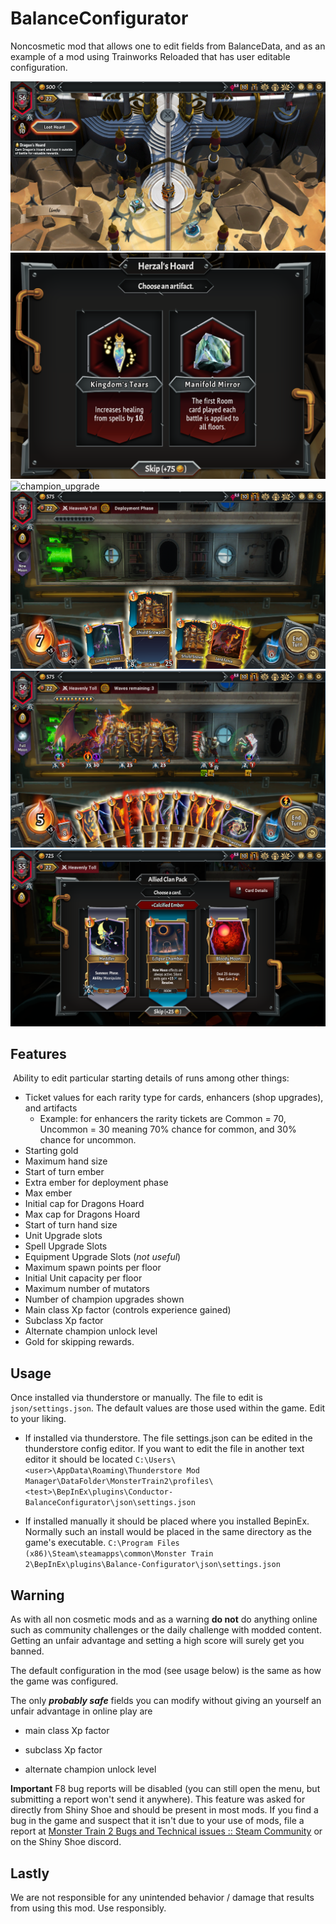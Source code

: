 # BalanceConfigurator

Noncosmetic mod that allows one to edit fields from BalanceData, and as an example of a mod using Trainworks Reloaded that has user editable configuration.

![starting](https://github.com/Monster-Train-2-Modding-Group/Balance-Configurator/blob/main/screenshots/starting.png)
![relic_draft](https://github.com/Monster-Train-2-Modding-Group/Balance-Configurator/blob/main/screenshots/relic_reward.png)
![champion_upgrade](https://github.com/Monster-Train-2-Modding-Group/Balance-Configurator/blob/main/screenshots/champion_upgrade.png)
![deployment](https://github.com/Monster-Train-2-Modding-Group/Balance-Configurator/blob/main/screenshots/deployment.png)
![battle](https://github.com/Monster-Train-2-Modding-Group/Balance-Configurator/blob/main/screenshots/battle.png)
![card_draft](https://github.com/Monster-Train-2-Modding-Group/Balance-Configurator/blob/main/screenshots/card_draft.png)

## Features

 Ability to edit particular starting details of runs among other things:

* Ticket values for each rarity type for cards, enhancers (shop upgrades), and artifacts
  * Example: for enhancers the rarity tickets are Common = 70, Uncommon = 30 meaning 70% chance for common, and 30% chance for uncommon.
* Starting gold
* Maximum hand size
* Start of turn ember
* Extra ember for deployment phase
* Max ember
* Initial cap for Dragons Hoard
* Max cap for Dragons Hoard
* Start of turn hand size
* Unit Upgrade slots
* Spell Upgrade Slots
* Equipment Upgrade Slots (*not useful*)
* Maximum spawn points per floor
* Initial Unit capacity per floor
* Maximum number of mutators
* Number of champion upgrades shown
* Main class Xp factor (controls experience gained)
* Subclass Xp factor
* Alternate champion unlock level
* Gold for skipping rewards.



## Usage

Once installed via thunderstore or manually. The file to edit is `json/settings.json`. The default values are those used within the game. Edit to your liking.

* If installed via thunderstore. The file settings.json can be edited in the thunderstore config editor. If you want to edit the file in another text editor it should be located `C:\Users\<user>\AppData\Roaming\Thunderstore Mod Manager\DataFolder\MonsterTrain2\profiles\<test>\BepInEx\plugins\Conductor-BalanceConfigurator\json\settings.json`

* If installed manually it should be placed where you installed BepinEx. Normally such an install would be placed in the same directory as the game's executable.
  `C:\Program Files (x86)\Steam\steamapps\common\Monster Train 2\BepInEx\plugins\Balance-Configurator\json\settings.json`



## Warning

As with all non cosmetic mods and as a warning **do not** do anything online such as community challenges or the daily challenge with modded content. Getting an unfair advantage and setting a high score will surely get you banned.

The default configuration in the mod (see usage below) is the same as how the game was configured.

The only ***probably safe*** fields you can modify without giving an yourself an unfair advantage in online play are

- main class Xp factor

- subclass Xp factor

- alternate champion unlock level



**Important** F8 bug reports will be disabled (you can still open the menu, but submitting a report won't send it anywhere). This feature was asked for directly from Shiny Shoe and should be present in most mods. If you find a bug in the game and suspect that it isn't due to your use of mods, file a report  at [Monster Train 2 Bugs and Technical issues :: Steam Community](https://steamcommunity.com/app/2742830/discussions/1/) or on the Shiny Shoe discord.

## Lastly

We are not responsible for any unintended behavior / damage that results from using this mod. Use responsibly.
